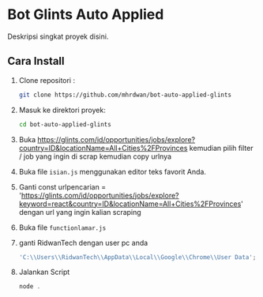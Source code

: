 # Bot Glints Auto Applied

Deskripsi singkat proyek disini.

## Cara Install


1. Clone repositori :

    ```bash
    git clone https://github.com/mhrdwan/bot-auto-applied-glints
    ```

2. Masuk ke direktori proyek:

    ```bash
    cd bot-auto-applied-glints
    ```


3. Buka https://glints.com/id/opportunities/jobs/explore?country=ID&locationName=All+Cities%2FProvinces kemudian pilih filter / job yang ingin di scrap kemudian copy urlnya

4. Buka file `isian.js` menggunakan editor teks favorit Anda.
   
5. Ganti const urlpencarian = 'https://glints.com/id/opportunities/jobs/explore?keyword=react&country=ID&locationName=All+Cities%2FProvinces' dengan url yang ingin kalian scraping

6. Buka file `functionlamar.js` 

7. ganti RidwanTech dengan user pc anda 

    ```javascript
    'C:\\Users\\RidwanTech\\AppData\\Local\\Google\\Chrome\\User Data';
    ```
8. Jalankan Script
    ```javascript
    node .
    ```




